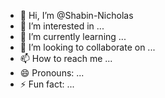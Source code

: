 - 👋 Hi, I’m @Shabin-Nicholas
- 👀 I’m interested in ...
- 🌱 I’m currently learning ...
- 💞️ I’m looking to collaborate on ...
- 📫 How to reach me ...
- 😄 Pronouns: ...
- ⚡ Fun fact: ...

<!---
Shabin-Nicholas/Shabin-Nicholas is a ✨ special ✨ repository because its `README.md` (this file) appears on your GitHub profile.
You can click the Preview link to take a look at your changes.
--->
